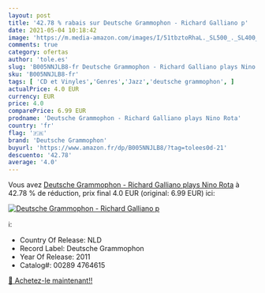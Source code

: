 ```yaml
---
layout: post
title: '42.78 % rabais sur Deutsche Grammophon - Richard Galliano p'
date: 2021-05-04 10:18:42
image: 'https://m.media-amazon.com/images/I/51tbztoRhaL._SL500_._SL400_.jpg'
comments: true
category: ofertas
author: 'tole.es'
slug: 'B005NNJLB8-fr Deutsche Grammophon - Richard Galliano plays Nino Rota'
sku: 'B005NNJLB8-fr'
tags: [ 'CD et Vinyles','Genres','Jazz','deutsche grammophon', ]
actualPrice: 4.0 EUR
currency: EUR
price: 4.0
comparePrice: 6.99 EUR
prodname: 'Deutsche Grammophon - Richard Galliano plays Nino Rota'
country: 'fr'
flag: '🇫🇷'
brand: 'Deutsche Grammophon'
buyurl: 'https://www.amazon.fr/dp/B005NNJLB8/?tag=tolees0d-21'
descuento: '42.78'
average: '4.0'
---
```


Vous avez [Deutsche Grammophon - Richard Galliano plays Nino Rota](https://www.amazon.fr/dp/B005NNJLB8/?tag=tolees0d-21)  à  42.78 % de réduction, prix final  4.0 EUR (original: 6.99 EUR) ici:

[![Deutsche Grammophon - Richard Galliano p](https://m.media-amazon.com/images/I/51tbztoRhaL._SL500_._SL400_.jpg)](https://www.amazon.fr/dp/B005NNJLB8/?tag=tolees0d-21)

ℹ️:

- Country Of Release: NLD
- Record Label: Deutsche Grammophon
- Year Of Release: 2011
- Catalog#: 00289 4764615

[🛒 Achetez-le maintenant!!](https://www.amazon.fr/dp/B005NNJLB8/?tag=tolees0d-21)
